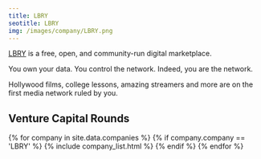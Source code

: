 ```yaml
---
title: LBRY  
seotitle: LBRY  
img: /images/company/LBRY.png
---
```


<a href="https://lbry.io">LBRY</a> is a free, open, and community-run digital marketplace.

You own your data. You control the network. Indeed, you are the network.

Hollywood films, college lessons, amazing streamers and more are on the first media network ruled by you.

## Venture Capital Rounds

{% for company in site.data.companies %}
{% if company.company == 'LBRY' %}
{% include company_list.html %}
{% endif %}
{% endfor %}